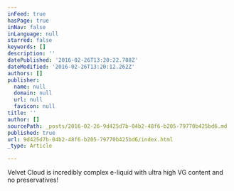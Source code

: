 ```yaml
---
inFeed: true
hasPage: true
inNav: false
inLanguage: null
starred: false
keywords: []
description: ''
datePublished: '2016-02-26T13:20:22.788Z'
dateModified: '2016-02-26T13:20:12.262Z'
authors: []
publisher:
  name: null
  domain: null
  url: null
  favicon: null
title: ''
author: []
sourcePath: _posts/2016-02-26-9d425d7b-04b2-48f6-b205-79770b425bd6.md
published: true
url: 9d425d7b-04b2-48f6-b205-79770b425bd6/index.html
_type: Article

---
```

Velvet Cloud is incredibly complex e-liquid with ultra high VG content and no preservatives!